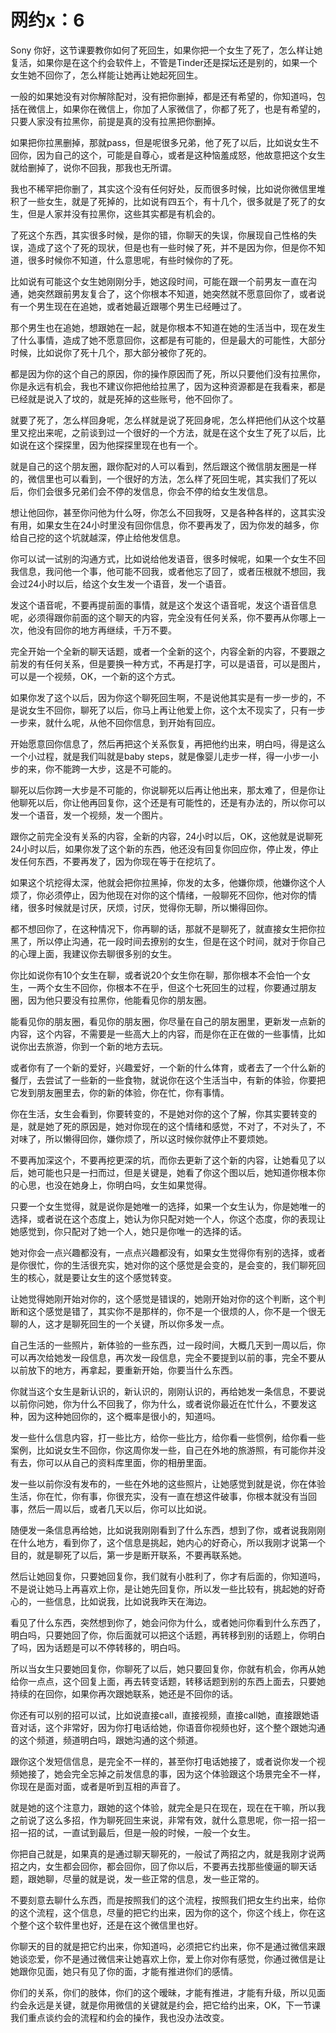 # 网约x：6

Sony 你好，这节课要教你如何了死回生，如果你把一个女生了死了，怎么样让她复活，如果你是在这个约会软件上，不管是Tinder还是探坛还是别的，如果一个女生她不回你了，怎么样能让她再让她起死回生。

一般的如果她没有对你解除配对，没有把你删掉，都是还有希望的，你知道吗，包括在微信上，如果你在微信上，你加了人家微信了，你都了死了，也是有希望的，只要人家没有拉黑你，前提是真的没有拉黑把你删掉。

如果把你拉黑删掉，那就pass，但是呢很多兄弟，他了死了以后，比如说女生不回你，因为自己的这个，可能是自尊心，或者是这种恼羞成怒，他故意把这个女生就给删掉了，说你不回我，那我也无所谓。

我也不稀罕把你删了，其实这个没有任何好处，反而很多时候，比如说你微信里堆积了一些女生，就是了死掉的，比如说有四五个，有十几个，很多就是了死了的女生，但是人家并没有拉黑你，这些其实都是有机会的。

了死这个东西，其实很多时候，是你的错，你聊天的失误，你展现自己性格的失误，造成了这个了死的现状，但是也有一些时候了死，并不是因为你，但是你不知道，很多时候你不知道，什么意思呢，有些时候你的了死。

比如说有可能这个女生她刚刚分手，她这段时间，可能在跟一个前男友一直在沟通，她突然跟前男友复合了，这个你根本不知道，她突然就不愿意回你了，或者说有一个男生现在在追她，或者她最近跟哪个男生已经睡过了。

那个男生也在追她，想跟她在一起，就是你根本不知道在她的生活当中，现在发生了什么事情，造成了她不愿意回你，这都是有可能的，但是最大的可能性，大部分时候，比如说你了死十几个，那大部分被你了死的。

都是因为你的这个自己的原因，你的操作原因而了死，所以只要他们没有拉黑你，你是永远有机会，我也不建议你把他给拉黑了，因为这种资源都是在我看来，都是已经就是说入了坟的，就是死掉的这些账号，他不回你了。

就要了死了，怎么样回身呢，怎么样就是说了死回身呢，怎么样把他们从这个坟墓里又挖出来呢，之前谈到过一个很好的一个方法，就是在这个女生了死了以后，比如说在这个探探里，因为他探探里现在也有一个。

就是自己的这个朋友圈，跟你配对的人可以看到，然后跟这个微信朋友圈是一样的，微信里也可以看到，一个很好的方法，怎么样了死回生呢，其实我们了死以后，你们会很多兄弟们会不停的发信息，你会不停的给女生发信息。

想让他回你，甚至你问他为什么呀，你怎么不回我呀，又是各种各样的，这其实没有用，如果女生在24小时里没有回你信息，你不要再发了，因为你发的越多，你给自己挖的这个坑就越深，停止给他发信息。

你可以试一试别的沟通方式，比如说给他发语音，很多时候呢，如果一个女生不回我信息，我问他一个事，他可能不回我，或者他忘了回了，或者压根就不想回，我会过24小时以后，给这个女生发一个语音，发一个语音。

发这个语音呢，不要再提前面的事情，就是这个发这个语音呢，发这个语音信息呢，必须得跟你前面的这个聊天的内容，完全没有任何关系，你不要再从你哪上一次，他没有回你的地方再继续，千万不要。

完全开始一个全新的聊天话题，或者一个全新的这个，内容全新的内容，不要跟之前发的有任何关系，但是要换一种方式，不再是打字，可以是语音，可以是图片，可以是一个视频，OK，一个新的这个方式。

如果你发了这个以后，因为你这个聊死回生啊，不是说他其实是有一步一步的，不是说女生不回你，聊死了以后，你马上再让他爱上你，这个太不现实了，只有一步一步来，就什么呢，从他不回你信息，到开始有回应。

开始愿意回你信息了，然后再把这个关系恢复，再把他约出来，明白吗，得是这么一个小过程，就是我们叫就是baby steps，就是像婴儿走步一样，得一小步一小步的来，你不能跨一大步，这是不可能的。

聊死以后你跨一大步是不可能的，你说聊死以后再让他出来，那太难了，但是你让他聊死以后，你让他再回复你，这个还是有可能性的，还是有办法的，所以你可以发一个语音，发一个视频，发一个图片。

跟你之前完全没有关系的内容，全新的内容，24小时以后，OK，这他就是说聊死24小时以后，如果你发了这个新的东西，他还没有回复你回应你，停止发，停止发任何东西，不要再发了，因为你现在等于在挖坑了。

如果这个坑挖得太深，他就会把你拉黑掉，你发的太多，他嫌你烦，他嫌你这个人烦了，你必须停止，因为他现在对你的这个情绪，一般聊死不回你，他对你的情绪，很多时候就是讨厌，厌烦，讨厌，觉得你无聊，所以懒得回你。

都不想回你了，在这种情况下，你再聊的话，那就不是聊死了，就直接女生把你拉黑了，所以停止沟通，花一段时间去撩别的女生，但是在这个时间，就对于你自己的心理上面，我建议你去聊很多别的女生。

你比如说你有10个女生在聊，或者说20个女生你在聊，那你根本不会怕一个女生，一两个女生不回你，你根本不在乎，但这个七死回生的过程，你要通过朋友圈，因为他只要没有拉黑你，他能看见你的朋友圈。

能看见你的朋友圈，看见你的朋友圈，你尽量在自己的朋友圈里，更新发一点新的内容，这个内容，不需要是一些高大上的内容，而是你在正在做的一些事情，比如说你出去旅游，你到一个新的地方去玩。

或者你有了一个新的爱好，兴趣爱好，一个新的什么体育，或者去了一个什么新的餐厅，去尝试了一些新的一些食物，就说你在这个生活当中，有新的体验，你要把它发到朋友圈里去，你的新的体验，你在忙，你有事情。

你在生活，女生会看到，你要转变的，不是她对你的这个了解，你其实要转变的是，就是她了死的原因是，她对你现在的这个情绪和感觉，不对了，不对头了，不对味了，所以懒得回你，嫌你烦了，所以这时候你就停止不要烦她。

不要再加深这个，不要再挖更深的坑，而你去更新了这个新的内容，让她看见了以后，她可能也只是一扫而过，但是关键是，她看了你这个图以后，她知道你根本你的心思，也没在她身上，你明白吗，女生如果觉得。

只要一个女生觉得，就是说你是她唯一的选择，如果一个女生认为，你是她唯一的选择，或者说在这个态度上，她认为你只配对她一个人，你这个态度，你的表现让她感觉到，你只配对了她一个人，她只是你唯一的选择的话。

她对你会一点兴趣都没有，一点点兴趣都没有，如果女生觉得你有别的选择，或者是你很忙，你的生活很充实，她对你的这个感觉是会变的，是会变的，我们聊死回生的核心，就是要让女生的这个感觉转变。

让她觉得她刚开始对你的，这个感觉是错误的，她刚开始对你的这个判断，这个判断和这个感觉是错了，其实你不是那样的，你不是一个很烦的人，你不是一个很无聊的人，这才是聊死回生的一个关键，所以你多发一点。

自己生活的一些照片，新体验的一些东西，过一段时间，大概几天到一周以后，你可以再次给她发一段信息，再次发一段信息，完全不要提到以前的事，完全不要从以前放下的地方，再拿起，要重新开始，你要当什么东西。

你就当这个女生是新认识的，新认识的，刚刚认识的，再给她发一条信息，不要说以前你问她，你为什么不回我了，你为什么，或者说你最近在忙什么，不要发这种，因为这种她回你的，这个概率是很小的，知道吗。

发一些什么信息内容，打一些比方，给你一些比方，给你看一些惯例，给你看一些案例，比如说女生不回你，你这周你发一些，自己在外地的旅游照，有可能你并没有去，你可以从自己的资料库里面，你的相册里面。

发一些以前你没有发布的，一些在外地的这些照片，让她感觉到就是说，你在体验生活，你在忙，你有事，你很充实，没有一直在想这件破事，你根本就没有当回事，然后一周以后，或者几天以后，你可以比如说。

随便发一条信息再给她，比如说我刚刚看到了什么东西，想到了你，或者说我刚刚在什么地方，看到你了，这个信息是挑起，她内心的好奇心，所以我刚才说第一个目的，就是聊死了以后，第一步是断开联系，不要再联系她。

然后让她回复你，只要她回复你，我们就有小胜利了，你才有后面的，你知道吗，不是说让她马上再喜欢上你，是让她先回复你，所以发一些比较有，挑起她的好奇心的，一些信息，比如说我，比如说我昨天在海边。

看见了什么东西，突然想到你了，她会问你为什么，或者她问你看到什么东西了，明白吗，只要她回了你，你后面就可以把这个话题，再转移到别的话题上，你明白了吗，因为话题是可以不停转移的，明白吗。

所以当女生只要她回复你，你聊死了以后，她只要回复你，你就有机会，你再从她给你一点点，这个回复上面，再去转变话题，转移话题到别的东西上面去，只要她持续的在回你，如果你再次跟她联系，她还是不回你的话。

你还有可以别的招可以试，比如说直接call，直接视频，直接call她，直接跟她语音对话，这个非常好，因为你打电话给她，你语音你视频也好，这个整个跟她沟通的这个频道，频道明白吗，跟她沟通的这个频道。

跟你这个发短信信息，是完全不一样的，甚至你打电话她接了，或者说你发一个视频她接了，她会完全忘掉之前发信息的事，因为这个体验跟这个场景完全不一样，你现在是面对面，或者是听到互相的声音了。

就是她的这个注意力，跟她的这个体验，就完全是只在现在，现在在干嘛，所以我之前说了这么多招，作为聊死回生来说，非常有效，就什么意思呢，你一招一招一招一招的试，一直试到最后，但是一般的时候，一般一个女生。

你把自己就是，如果真的是通过聊天聊死的，一般试了两招之内，就是我刚才说两招之内，女生都会回你，都会回你，回了你以后，不要再去找那些傻逼的聊天话题，跟她聊，尽量的就是说，发一些正常的信息，发一些正常的。

不要刻意去聊什么东西，而是按照我们的这个流程，按照我们把女生约出来，给你的这个流程，这个信息，尽量的把它约出来，因为你的这个，你这个线上，你在这个整个这个软件里也好，还是在这个微信里也好。

你聊天的目的就是把它约出来，你知道吗，必须把它约出来，你不是通过微信来跟她谈恋爱，你不是通过微信来让她喜欢上你，爱上你对你有感觉，你通过微信是让她跟你见面，她只有见了你的面，才能有推进你们的感情。

你们的关系，你们的肢体，你们的这个暧昧，才能有推进，才能有升级，所以见面约会永远是关键，就是你用微信的关键就是约会，把它给约出来，OK，下一节课我们重点谈约会的流程和约会的操作，我也没办法改变。

